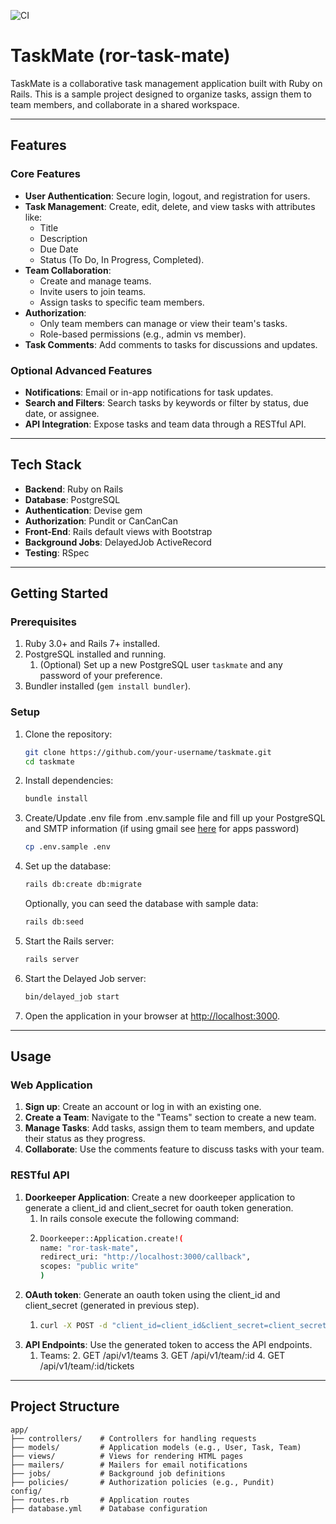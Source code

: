 ![CI](https://github.com/lgabrielgr/ror-task-mate/actions/workflows/ci.yml/badge.svg)

# TaskMate (ror-task-mate)

TaskMate is a collaborative task management application built with Ruby on Rails. This is a sample project designed to organize tasks, assign them to team members, and collaborate in a shared workspace.

---

## Features

### Core Features
- **User Authentication**: Secure login, logout, and registration for users.
- **Task Management**: Create, edit, delete, and view tasks with attributes like:
    - Title
    - Description
    - Due Date
    - Status (To Do, In Progress, Completed).
- **Team Collaboration**:
    - Create and manage teams.
    - Invite users to join teams.
    - Assign tasks to specific team members.
- **Authorization**:
    - Only team members can manage or view their team's tasks.
    - Role-based permissions (e.g., admin vs member).
- **Task Comments**: Add comments to tasks for discussions and updates.

### Optional Advanced Features
- **Notifications**: Email or in-app notifications for task updates.
- **Search and Filters**: Search tasks by keywords or filter by status, due date, or assignee.
- **API Integration**: Expose tasks and team data through a RESTful API.

---

## Tech Stack

- **Backend**: Ruby on Rails
- **Database**: PostgreSQL
- **Authentication**: Devise gem
- **Authorization**: Pundit or CanCanCan
- **Front-End**: Rails default views with Bootstrap
- **Background Jobs**: DelayedJob ActiveRecord
- **Testing**: RSpec

---

## Getting Started

### Prerequisites

1. Ruby 3.0+ and Rails 7+ installed.
2. PostgreSQL installed and running.
   1. (Optional) Set up a new PostgreSQL user `taskmate` and any password of your preference.
3. Bundler installed (`gem install bundler`).

### Setup

1. Clone the repository:
   ```bash
   git clone https://github.com/your-username/taskmate.git
   cd taskmate
   ```

2. Install dependencies:
   ```bash
   bundle install
   ```

3. Create/Update .env file from .env.sample file and fill up your PostgreSQL and SMTP information (if using gmail see [here](https://support.google.com/accounts/answer/185833?hl=en) for apps password)
   ```bash
   cp .env.sample .env
   ```

4. Set up the database:
   ```bash
   rails db:create db:migrate
   ```
    Optionally, you can seed the database with sample data:
    ```bash
   rails db:seed
   ```

5. Start the Rails server:
   ```bash
   rails server
   ```
6. Start the Delayed Job server:
   ```bash
   bin/delayed_job start
   ```

7. Open the application in your browser at [http://localhost:3000](http://localhost:3000).

---

## Usage

### Web Application
1. **Sign up**: Create an account or log in with an existing one.
2. **Create a Team**: Navigate to the "Teams" section to create a new team.
3. **Manage Tasks**: Add tasks, assign them to team members, and update their status as they progress.
4. **Collaborate**: Use the comments feature to discuss tasks with your team.

### RESTful API
1. **Doorkeeper Application**: Create a new doorkeeper application to generate a client_id and client_secret for oauth token generation.
   1. In rails console execute the following command:
   2. ```bash
      Doorkeeper::Application.create!(
      name: "ror-task-mate",
      redirect_uri: "http://localhost:3000/callback",
      scopes: "public write"
      )
      ```
2. **OAuth token**: Generate an oauth token using the client_id and client_secret (generated in previous step).
   1. ```bash
      curl -X POST -d "client_id=client_id&client_secret=client_secret&grant_type=client_credentials" http://localhost:3000/oauth/token
      ```
3. **API Endpoints**: Use the generated token to access the API endpoints.
   1. Teams:
      2. GET /api/v1/teams
      3. GET /api/v1/team/:id
      4. GET /api/v1/team/:id/tickets
---

## Project Structure

```plaintext
app/
├── controllers/    # Controllers for handling requests
├── models/         # Application models (e.g., User, Task, Team)
├── views/          # Views for rendering HTML pages
├── mailers/        # Mailers for email notifications
├── jobs/           # Background job definitions
├── policies/       # Authorization policies (e.g., Pundit)
config/
├── routes.rb       # Application routes
├── database.yml    # Database configuration
```

